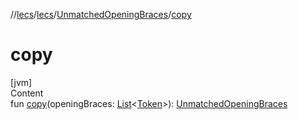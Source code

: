 //[lecs](../../index.md)/[lecs](../index.md)/[UnmatchedOpeningBraces](index.md)/[copy](copy.md)



# copy  
[jvm]  
Content  
fun [copy](copy.md)(openingBraces: [List](https://kotlinlang.org/api/latest/jvm/stdlib/kotlin.collections/-list/index.html)<[Token](../-token/index.md)>): [UnmatchedOpeningBraces](index.md)  



